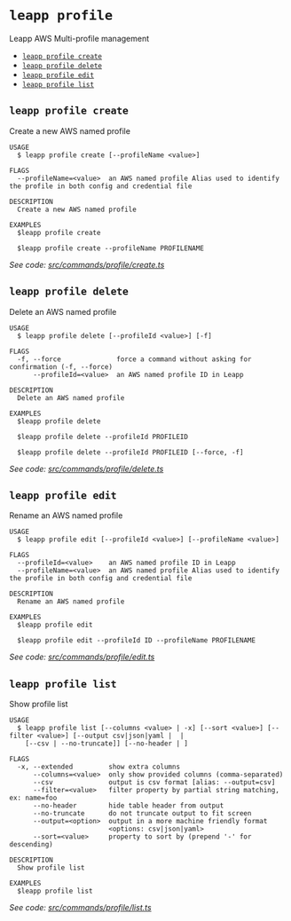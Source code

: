 `leapp profile`
===============

Leapp AWS Multi-profile management

* [`leapp profile create`](#leapp-profile-create)
* [`leapp profile delete`](#leapp-profile-delete)
* [`leapp profile edit`](#leapp-profile-edit)
* [`leapp profile list`](#leapp-profile-list)

## `leapp profile create`

Create a new AWS named profile

```
USAGE
  $ leapp profile create [--profileName <value>]

FLAGS
  --profileName=<value>  an AWS named profile Alias used to identify the profile in both config and credential file

DESCRIPTION
  Create a new AWS named profile

EXAMPLES
  $leapp profile create

  $leapp profile create --profileName PROFILENAME
```

_See code: [src/commands/profile/create.ts](https://github.com/noovolari/leapp/blob/v0.1.65/src/commands/profile/create.ts)_

## `leapp profile delete`

Delete an AWS named profile

```
USAGE
  $ leapp profile delete [--profileId <value>] [-f]

FLAGS
  -f, --force              force a command without asking for confirmation (-f, --force)
      --profileId=<value>  an AWS named profile ID in Leapp

DESCRIPTION
  Delete an AWS named profile

EXAMPLES
  $leapp profile delete

  $leapp profile delete --profileId PROFILEID

  $leapp profile delete --profileId PROFILEID [--force, -f]
```

_See code: [src/commands/profile/delete.ts](https://github.com/noovolari/leapp/blob/v0.1.65/src/commands/profile/delete.ts)_

## `leapp profile edit`

Rename an AWS named profile

```
USAGE
  $ leapp profile edit [--profileId <value>] [--profileName <value>]

FLAGS
  --profileId=<value>    an AWS named profile ID in Leapp
  --profileName=<value>  an AWS named profile Alias used to identify the profile in both config and credential file

DESCRIPTION
  Rename an AWS named profile

EXAMPLES
  $leapp profile edit

  $leapp profile edit --profileId ID --profileName PROFILENAME
```

_See code: [src/commands/profile/edit.ts](https://github.com/noovolari/leapp/blob/v0.1.65/src/commands/profile/edit.ts)_

## `leapp profile list`

Show profile list

```
USAGE
  $ leapp profile list [--columns <value> | -x] [--sort <value>] [--filter <value>] [--output csv|json|yaml |  |
    [--csv | --no-truncate]] [--no-header | ]

FLAGS
  -x, --extended         show extra columns
      --columns=<value>  only show provided columns (comma-separated)
      --csv              output is csv format [alias: --output=csv]
      --filter=<value>   filter property by partial string matching, ex: name=foo
      --no-header        hide table header from output
      --no-truncate      do not truncate output to fit screen
      --output=<option>  output in a more machine friendly format
                         <options: csv|json|yaml>
      --sort=<value>     property to sort by (prepend '-' for descending)

DESCRIPTION
  Show profile list

EXAMPLES
  $leapp profile list
```

_See code: [src/commands/profile/list.ts](https://github.com/noovolari/leapp/blob/v0.1.65/src/commands/profile/list.ts)_
